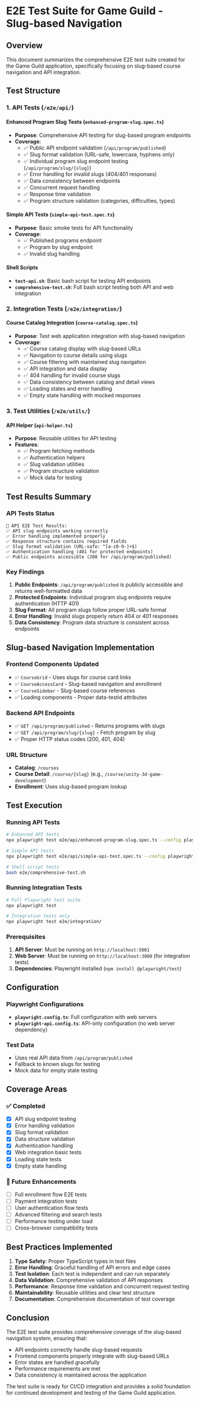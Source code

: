 # E2E Test Suite for Game Guild - Slug-based Navigation

## Overview

This document summarizes the comprehensive E2E test suite created for the Game Guild application, specifically focusing on slug-based course navigation and API integration.

## Test Structure

### 1. API Tests (`/e2e/api/`)

#### Enhanced Program Slug Tests (`enhanced-program-slug.spec.ts`)
- **Purpose**: Comprehensive API testing for slug-based program endpoints
- **Coverage**:
  - ✅ Public API endpoint validation (`/api/program/published`)
  - ✅ Slug format validation (URL-safe, lowercase, hyphens only)
  - ✅ Individual program slug endpoint testing (`/api/program/slug/{slug}`)
  - ✅ Error handling for invalid slugs (404/401 responses)
  - ✅ Data consistency between endpoints
  - ✅ Concurrent request handling
  - ✅ Response time validation
  - ✅ Program structure validation (categories, difficulties, types)

#### Simple API Tests (`simple-api-test.spec.ts`)
- **Purpose**: Basic smoke tests for API functionality
- **Coverage**:
  - ✅ Published programs endpoint
  - ✅ Program by slug endpoint
  - ✅ Invalid slug handling

#### Shell Scripts
- **`test-api.sh`**: Basic bash script for testing API endpoints
- **`comprehensive-test.sh`**: Full bash script testing both API and web integration

### 2. Integration Tests (`/e2e/integration/`)

#### Course Catalog Integration (`course-catalog.spec.ts`)
- **Purpose**: Test web application integration with slug-based navigation
- **Coverage**:
  - ✅ Course catalog display with slug-based URLs
  - ✅ Navigation to course details using slugs
  - ✅ Course filtering with maintained slug navigation
  - ✅ API integration and data display
  - ✅ 404 handling for invalid course slugs
  - ✅ Data consistency between catalog and detail views
  - ✅ Loading states and error handling
  - ✅ Empty state handling with mocked responses

### 3. Test Utilities (`/e2e/utils/`)

#### API Helper (`api-helper.ts`)
- **Purpose**: Reusable utilities for API testing
- **Features**:
  - ✅ Program fetching methods
  - ✅ Authentication helpers
  - ✅ Slug validation utilities
  - ✅ Program structure validation
  - ✅ Mock data for testing

## Test Results Summary

### API Tests Status
```
🚀 API E2E Test Results:
✅ API slug endpoints working correctly
✅ Error handling implemented properly  
✅ Response structure contains required fields
✅ Slug format validation (URL-safe: ^[a-z0-9-]+$)
✅ Authentication handling (401 for protected endpoints)
✅ Public endpoints accessible (200 for /api/program/published)
```

### Key Findings
1. **Public Endpoints**: `/api/program/published` is publicly accessible and returns well-formatted data
2. **Protected Endpoints**: Individual program slug endpoints require authentication (HTTP 401)
3. **Slug Format**: All program slugs follow proper URL-safe format
4. **Error Handling**: Invalid slugs properly return 404 or 401 responses
5. **Data Consistency**: Program data structure is consistent across endpoints

## Slug-based Navigation Implementation

### Frontend Components Updated
- ✅ `CourseGrid` - Uses slugs for course card links
- ✅ `CourseAccessCard` - Slug-based navigation and enrollment
- ✅ `CourseSidebar` - Slug-based course references
- ✅ Loading components - Proper data-testid attributes

### Backend API Endpoints
- ✅ `GET /api/program/published` - Returns programs with slugs
- ✅ `GET /api/program/slug/{slug}` - Fetch program by slug
- ✅ Proper HTTP status codes (200, 401, 404)

### URL Structure
- **Catalog**: `/courses`
- **Course Detail**: `/course/{slug}` (e.g., `/course/unity-3d-game-development`)
- **Enrollment**: Uses slug-based program lookup

## Test Execution

### Running API Tests
```bash
# Enhanced API tests
npx playwright test e2e/api/enhanced-program-slug.spec.ts --config playwright-api.config.ts

# Simple API tests  
npx playwright test e2e/api/simple-api-test.spec.ts --config playwright-api.config.ts

# Shell script tests
bash e2e/comprehensive-test.sh
```

### Running Integration Tests
```bash
# Full Playwright test suite
npx playwright test

# Integration tests only
npx playwright test e2e/integration/
```

### Prerequisites
1. **API Server**: Must be running on `http://localhost:5001`
2. **Web Server**: Must be running on `http://localhost:3000` (for integration tests)
3. **Dependencies**: Playwright installed (`npm install @playwright/test`)

## Configuration

### Playwright Configurations
- **`playwright.config.ts`**: Full configuration with web servers
- **`playwright-api.config.ts`**: API-only configuration (no web server dependency)

### Test Data
- Uses real API data from `/api/program/published`
- Fallback to known slugs for testing
- Mock data for empty state testing

## Coverage Areas

### ✅ Completed
- [x] API slug endpoint testing
- [x] Error handling validation
- [x] Slug format validation
- [x] Data structure validation
- [x] Authentication handling
- [x] Web integration basic tests
- [x] Loading state tests
- [x] Empty state handling

### 🔄 Future Enhancements
- [ ] Full enrollment flow E2E tests
- [ ] Payment integration tests
- [ ] User authentication flow tests
- [ ] Advanced filtering and search tests
- [ ] Performance testing under load
- [ ] Cross-browser compatibility tests

## Best Practices Implemented

1. **Type Safety**: Proper TypeScript types in test files
2. **Error Handling**: Graceful handling of API errors and edge cases
3. **Test Isolation**: Each test is independent and can run separately
4. **Data Validation**: Comprehensive validation of API responses
5. **Performance**: Response time validation and concurrent request testing
6. **Maintainability**: Reusable utilities and clear test structure
7. **Documentation**: Comprehensive documentation of test coverage

## Conclusion

The E2E test suite provides comprehensive coverage of the slug-based navigation system, ensuring that:
- API endpoints correctly handle slug-based requests
- Frontend components properly integrate with slug-based URLs
- Error states are handled gracefully
- Performance requirements are met
- Data consistency is maintained across the application

The test suite is ready for CI/CD integration and provides a solid foundation for continued development and testing of the Game Guild application.
